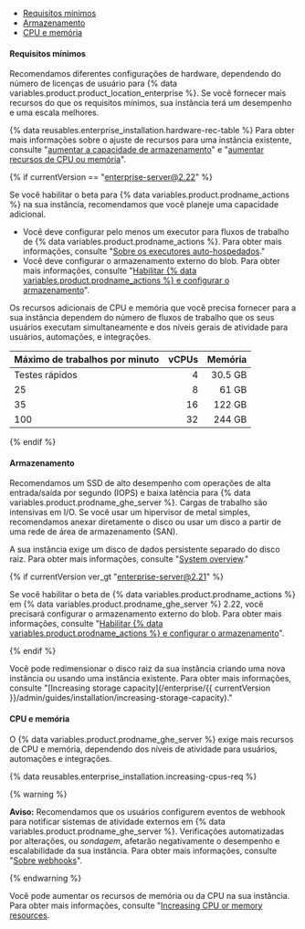 - [Requisitos mínimos](#minimum-requirements)
- [Armazenamento](#storage)
- [CPU e memória](#cpu-and-memory)

#### Requisitos mínimos

Recomendamos diferentes configurações de hardware, dependendo do número de licenças de usuário para {% data variables.product.product_location_enterprise %}. Se você fornecer mais recursos do que os requisitos mínimos, sua instância terá um desempenho e uma escala melhores.

{% data reusables.enterprise_installation.hardware-rec-table %} Para obter mais informações sobre o ajuste de recursos para uma instância existente, consulte "[aumentar a capacidade de armazenamento](/enterprise/admin/installation/increasing-storage-capacity)" e "[aumentar recursos de CPU ou memória](/enterprise/admin/installation/increasing-cpu-or-memory-resources)".

{% if currentVersion == "enterprise-server@2.22" %}

Se você habilitar o beta para {% data variables.product.prodname_actions %} na sua instância, recomendamos que você planeje uma capacidade adicional.

- Você deve configurar pelo menos um executor para fluxos de trabalho de {% data variables.product.prodname_actions %}. Para obter mais informações, consulte "[Sobre os executores auto-hospedados](/actions/hosting-your-own-runners/about-self-hosted-runners)."
- Você deve configurar o armazenamento externo do blob. Para obter mais informações, consulte "[Habilitar {% data variables.product.prodname_actions %} e configurar o armazenamento](/enterprise/admin/github-actions/enabling-github-actions-and-configuring-storage)".

Os recursos adicionais de CPU e memória que você precisa fornecer para a sua instância dependem do número de fluxos de trabalho que os seus usuários executam simultaneamente e dos níveis gerais de atividade para usuários, automações, e integrações.

| Máximo de trabalhos por minuto | vCPUs | Memória |
|:------------------------------ | -----:| -------:|
| Testes rápidos                 |     4 | 30.5 GB |
| 25                             |     8 |   61 GB |
| 35                             |    16 |  122 GB |
| 100                            |    32 |  244 GB |

{% endif %}

#### Armazenamento

Recomendamos um SSD de alto desempenho com operações de alta entrada/saída por segundo (IOPS) e baixa latência para {% data variables.product.prodname_ghe_server %}. Cargas de trabalho são intensivas em I/O. Se você usar um hipervisor de metal simples, recomendamos anexar diretamente o disco ou usar um disco a partir de uma rede de área de armazenamento (SAN).

A sua instância exige um disco de dados persistente separado do disco raiz. Para obter mais informações, consulte "[System overview](/enterprise/admin/guides/installation/system-overview)."

{% if currentVersion ver_gt "enterprise-server@2.21" %}

Se você habilitar o beta de {% data variables.product.prodname_actions %} em {% data variables.product.prodname_ghe_server %} 2.22, você precisará configurar o armazenamento externo do blob. Para obter mais informações, consulte "[Habilitar {% data variables.product.prodname_actions %} e configurar o armazenamento](/enterprise/admin/github-actions/enabling-github-actions-and-configuring-storage)".

{% endif %}

Você pode redimensionar o disco raiz da sua instância criando uma nova instância ou usando uma instância existente. Para obter mais informações, consulte "[Increasing storage capacity](/enterprise/{{ currentVersion }}/admin/guides/installation/increasing-storage-capacity)."

#### CPU e memória

O {% data variables.product.prodname_ghe_server %} exige mais recursos de CPU e memória, dependendo dos níveis de atividade para usuários, automações e integrações.

{% data reusables.enterprise_installation.increasing-cpus-req %}

{% warning %}

**Aviso:** Recomendamos que os usuários configurem eventos de webhook para notificar sistemas de atividade externos em {% data variables.product.prodname_ghe_server %}. Verificações automatizadas por alterações, ou _sondagem_, afetarão negativamente o desempenho e escalabilidade da sua instância. Para obter mais informações, consulte "[Sobre webhooks](/github/extending-github/about-webhooks)".

{% endwarning %}

Você pode aumentar os recursos de memória ou da CPU na sua instância. Para obter mais informações, consulte "[Increasing CPU or memory resources](/enterprise/admin/installation/increasing-cpu-or-memory-resources).
